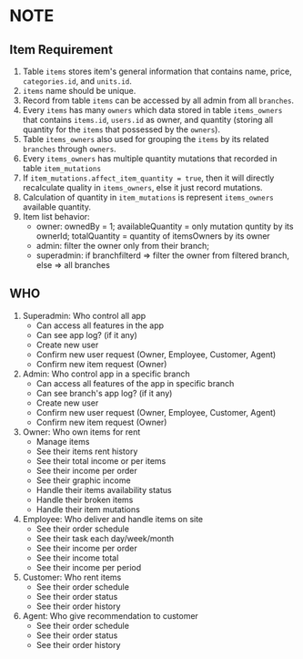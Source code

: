 # NOTE

## Item Requirement

1. Table `items` stores item's general information that contains name, price, `categories.id`, and `units.id`.
2. `items` name should be unique.
3. Record from table `items` can be accessed by all admin from all `branches`.
4. Every `items` has many `owners` which data stored in table `items_owners` that contains `items.id`, `users.id` as owner, and quantity (storing all quantity for the `items` that possessed by the `owners`).
5. Table `items_owners` also used for grouping the `items` by its related `branches` through `owners`.
6. Every `items_owners` has multiple quantity mutations that recorded in table `item_mutations`
7. If `item_mutations.affect_item_quantity = true`, then it will directly recalculate quality in `items_owners`, else it just record mutations.
8. Calculation of quantity in `item_mutations` is represent `items_owners` available quantity.
9. Item list behavior:
   - owner: ownedBy = 1; availableQuantity = only mutation quntity by its ownerId; totalQuantity = quantity of itemsOwners by its owner
   - admin: filter the owner only from their branch;
   - superadmin: if branchfilterd => filter the owner from filtered branch, else => all branches

## WHO

1. Superadmin: Who control all app
   - Can access all features in the app
   - Can see app log? (if it any)
   - Create new user
   - Confirm new user request (Owner, Employee, Customer, Agent)
   - Confirm new item request (Owner)
2. Admin: Who control app in a specific branch
   - Can access all features of the app in specific branch
   - Can see branch's app log? (if it any)
   - Create new user
   - Confirm new user request (Owner, Employee, Customer, Agent)
   - Confirm new item request (Owner)
3. Owner: Who own items for rent
   - Manage items
   - See their items rent history
   - See their total income or per items
   - See their income per order
   - See their graphic income
   - Handle their items availability status
   - Handle their broken items
   - Handle their item mutations
4. Employee: Who deliver and handle items on site
   - See their order schedule
   - See their task each day/week/month
   - See their income per order
   - See their income total
   - See their income per period
5. Customer: Who rent items
   - See their order schedule
   - See their order status
   - See their order history
6. Agent: Who give recommendation to customer
   - See their order schedule
   - See their order status
   - See their order history